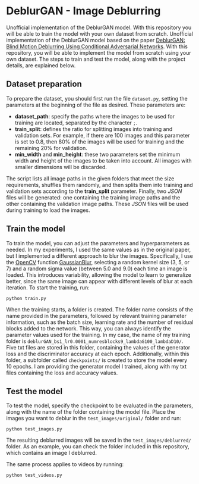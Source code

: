 # DeblurGAN - Image Deblurring
Unofficial implementation of the DeblurGAN model. With this repository you will be able to train the model with your own dataset from scratch.
Unofficial implementation of the DeblurGAN model based on the paper [DeblurGAN: Blind Motion Deblurring Using Conditional Adversarial Networks](https://arxiv.org/pdf/1609.04802v5). With this repository, you will be able to implement the model from scratch using your own dataset. The steps to train and test the model, along with the project details, are explained below.

## Dataset preparation

To prepare the dataset, you should first run the file `dataset.py`, setting the parameters at the beginning of the file as desired. These parameters are:

- **dataset_path**: specify the paths where the images to be used for training are located, separated by the character `;`.
- **train_split**: defines the ratio for splitting images into training and validation sets. For example, if there are 100 images and this parameter is set to 0.8, then 80% of the images will be used for training and the remaining 20% for validation.
- **min_width** and **min_height**: these two parameters set the minimum width and height of the images to be taken into account. All images with smaller dimensions will be discarded.

The script lists all image paths in the given folders that meet the size requirements, shuffles them randomly, and then splits them into training and validation sets according to the **train_split** parameter. Finally, two _JSON_ files will be generated: one containing the training image paths and the other containing the validation image paths. These _JSON_ files will be used during training to load the images.

## Train the model
To train the model, you can adjust the parameters and hyperparameters as needed. In my experiments, I used the same values as in the original paper, but I implemented a different approach to blur the images. Specifically, I use the [OpenCV](https://opencv.org/) function [GaussianBlur](https://docs.opencv.org/4.x/d4/d86/group__imgproc__filter.html#gae8bdcd9154ed5ca3cbc1766d960f45c1), selecting a random kernel size (3, 5, or 7) and a random sigma value (between 5.0 and 9.0) each time an image is loaded. This introduces variability, allowing the model to learn to generalize better, since the same image can appear with different levels of blur at each iteration. To start the training, run:
```
python train.py
```
When the training starts, a folder is created. The folder name consists of the name provided in the parameters, followed by relevant training parameter information, such as the batch size, learning rate and the number of residual blocks added to the network. This way, you can always identify the parameter values used for the training. In my case, the name of my training folder is ```deblurGAN_bs1_lr0.0001_numresblocks9_lambdaG100_lambdaD10/```. Five txt files are stored in this folder, containing the values of the generator loss and the discriminator accuracy at each epoch. Additionally, within this folder, a subfolder called ```checkpoints/``` is created to store the model every 10 epochs. I am providing the generator model I trained, along with my txt files containing the loss and accuracy values.

## Test the model
To test the model, specify the checkpoint to be evaluated in the parameters, along with the name of the folder containing the model file. Place the images you want to deblur in the `test_images/original/` folder and run:
```
python test_images.py
```
The resulting deblurred images will be saved in the `test_images/deblurred/` folder. As an example, you can check the folder included in this repository, which contains an image I deblurred.

The same process applies to videos by running:
```
python test_videos.py
```
